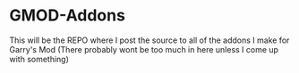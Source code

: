 # GMOD-Addons

This will be the REPO where I post the source to all of the addons I make for Garry's Mod
(There probably wont be too much in here unless I come up with something)
